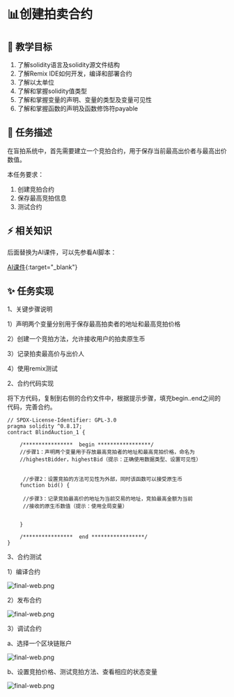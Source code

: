 # 📊创建拍卖合约

## **🚧 教学目标**

1. 了解solidity语言及solidity源文件结构
2. 了解Remix IDE如何开发，编译和部署合约
3. 了解以太单位
4. 了解和掌握solidity值类型
5. 了解和掌握变量的声明、变量的类型及变量可见性
6. 了解和掌握函数的声明及函数修饰符payable

## **💚 任务描述**

在盲拍系统中，首先需要建立一个竞拍合约，用于保存当前最高出价者与最高出价数值。

本任务要求：

1. 创建竞拍合约
2. 保存最高竞拍信息
3. 测试合约

## **⚡ 相关知识**

 后面替换为AI课件，可以先参看AI脚本：

[AI课件](https://docs.qq.com/sheet/DSmdHWWNoT25LTENl?tab=BB08J2){:target="_blank"}

## **✨ 任务实现**

1、关键步骤说明

1）声明两个变量分别用于保存最高拍卖者的地址和最高竞拍价格

2）创建一个竞拍方法，允许接收用户的拍卖原生币

3）记录拍卖最高价与出价人

4）使用remix测试

2、合约代码实现

将下方代码，复制到右侧的合约文件中，根据提示步骤，填充begin..end之间的代码，完善合约。

```solidity
// SPDX-License-Identifier: GPL-3.0
pragma solidity ^0.8.17;
contract BlindAuction_1 {   

    /****************  begin *****************/
    //步骤1：声明两个变量用于存放最高竞拍者的地址和最高竞拍价格，命名为
    //highestBidder，highestBid（提示：正确使用数据类型、设置可见性）
   

     //步骤2：设置竞拍的方法可见性为外部，同时该函数可以接受原生币  
    function bid() {

     //步骤3：记录竞拍最高价的地址为当前交易的地址，竞拍最高金额为当前
     //接收的原生币数值（提示：使用全局变量）


    }

    /****************  end *****************/
} 
```

3、合约测试

1）编译合约

![final-web.png](https://i.postimg.cc/QxzD4kDb/1.png)

2）发布合约

![final-web.png](https://i.postimg.cc/TYb6LvVj/2.png)

3）调试合约

a、选择一个区块链账户

![final-web.png](https://i.postimg.cc/8C6KwTCw/3.png)

b、设置竞拍价格、测试竞拍方法、查看相应的状态变量

![final-web.png](https://i.postimg.cc/8PfPLPfs/4.png)
